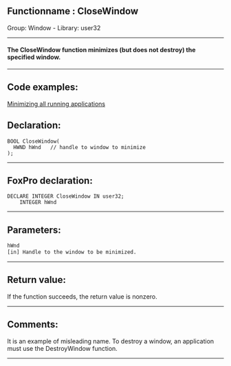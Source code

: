 <link rel="stylesheet" type="text/css" href="../../css/win32api.css">  
<link rel="stylesheet" href="https://cdnjs.cloudflare.com/ajax/libs/font-awesome/4.7.0/css/font-awesome.min.css">

## Functionname : CloseWindow
Group: Window - Library: user32    
***  


#### The CloseWindow function minimizes (but does not destroy) the specified window.
***  


## Code examples:
[Minimizing all running applications](../../samples/sample_244.md)  

## Declaration:
```foxpro  
BOOL CloseWindow(
  HWND hWnd   // handle to window to minimize
);  
```  
***  


## FoxPro declaration:
```foxpro  
DECLARE INTEGER CloseWindow IN user32;
	INTEGER hWnd  
```  
***  


## Parameters:
```txt  
hWnd
[in] Handle to the window to be minimized.  
```  
***  


## Return value:
If the function succeeds, the return value is nonzero.  
***  


## Comments:
It is an example of misleading name. To destroy a window, an application must use the DestroyWindow function.   
  
***  


